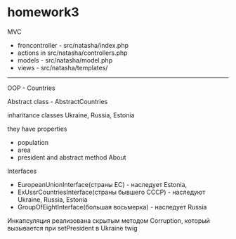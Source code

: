 homework3
=========

MVC

* froncontroller - src/natasha/index.php 
* actions in src/natasha/controllers.php 
* models - src/natasha/model.php
* views - src/natasha/templates/
-------------------------------------
OOP - Countries

Abstract class - AbstractCountries

inharitance classes Ukraine, Russia, Estonia

they have properties 
  * population 
  * area 
  * president and abstract method About

Interfaces 
  * EuropeanUnionInterface(страны ЕС) - наследует Estonia, 
  * ExUssrCountriesInterface(страны бывшего СССР) - наследуют Ukraine, Russia, Estonia 
  * GroupOfEightInterface(большая восьмерка) - наследует Russia

Инкапсуляция реализована скрытым методом Corruption, который вызывается при setPresident в Ukraine
twig
